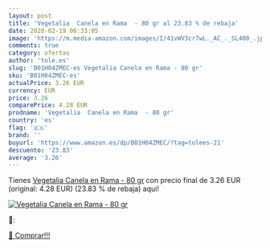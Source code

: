 ```yaml
---
layout: post
title: 'Vegetalia  Canela en Rama  - 80 gr al 23.83 % de rebaja'
date: 2020-02-19 06:33:05
image: 'https://m.media-amazon.com/images/I/41vWV3cr7wL._AC_._SL400_.jpg'
comments: true
category: ofertas
author: 'tole.es'
slug: 'B01H04ZMEC-es Vegetalia Canela en Rama - 80 gr'
sku: 'B01H04ZMEC-es'
actualPrice: 3.26 EUR
currency: EUR
price: 3.26
comparePrice: 4.28 EUR
prodname: 'Vegetalia  Canela en Rama  - 80 gr'
country: 'es'
flag: '🇪🇸'
brand: ''
buyurl: 'https://www.amazon.es/dp/B01H04ZMEC/?tag=tolees-21'
descuento: '23.83'
average: '3.26'
---
```


Tienes [Vegetalia  Canela en Rama  - 80 gr](https://www.amazon.es/dp/B01H04ZMEC/?tag=tolees-21) con precio final de  3.26 EUR (original: 4.28 EUR) (23.83 %  de rebaja) aqui!

[![Vegetalia  Canela en Rama  - 80 gr](https://m.media-amazon.com/images/I/41vWV3cr7wL._AC_._SL400_.jpg)](https://www.amazon.es/dp/B01H04ZMEC/?tag=tolees-21)

🔎:


[🛒 Comprar!!!](https://www.amazon.es/dp/B01H04ZMEC/?tag=tolees-21)
